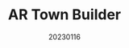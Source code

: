 ---
title: "AR Town Builder"
team: "Saloni Shetye | Mann Merchant | Lakshya Ranwan | Sharvil Survase | Sanat Prasad"
tags: VR Quest Unity

video_provider: "youtube"
video_id:

header:
    teaser: /assets/img/projects/2023/course_project_2.jpg

overview: Text describing the project goes here. Text describing the project goes here. Text describing the project goes here. Text describing the project goes here. Text describing the project goes here. Text describing the project goes here. Text describing the project goes here. Text describing the project goes here.


project-link:

active: "yes"
type: "course"
year: "2023"
date: 20230116

---